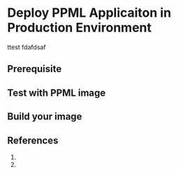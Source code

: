 # Deploy PPML Applicaiton in Production Environment

ttest fdafdsaf

## Prerequisite



## Test with PPML image

## Build your image

## References

1. 
2. 